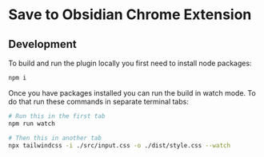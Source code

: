 # Save to Obsidian Chrome Extension

## Development

To build and run the plugin locally you first need to install node packages:

```bash
npm i
```

Once you have packages installed you can run the build in watch mode. To do that run these commands in separate
terminal tabs:

```bash
# Run this in the first tab
npm run watch

# Then this in another tab
npx tailwindcss -i ./src/input.css -o ./dist/style.css --watch
```
